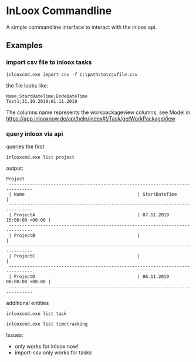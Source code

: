 # InLoox Commandline

A simple commandline interface to interact with the inloox api.

## Examples 

### import csv file to inloox tasks
```
inlooxcmd.exe import-csv -f C:\path\to\csvfile.csv
```

the file looks like:

```
Name;StartDateTime;EndeDateTime
Test1;31.10.2019;01.11.2019
```

The columns name represents the workpackageview columns,
see Model in https://app.inlooxnow.de/api/help/index#!/Task/getWorkPackageView

### query inloox via api
queries the first 
```
inlooxcmd.exe list project
```

output:
```
Project
 -------------------------------------------------------------------------------
 | Name                                           | StartDateTime              |
 -------------------------------------------------------------------------------
 | ProjectA                                       | 07.11.2019 15:00:00 +00:00 |
 -------------------------------------------------------------------------------
 | ProjectB                                       |                            |
 -------------------------------------------------------------------------------
 | ProjectC                                       |                            |
 -------------------------------------------------------------------------------
 | ProjectD                                       | 06.11.2019 08:00:00 +00:00 |
 -------------------------------------------------------------------------------
```

additional entities
```
inlooxcmd.exe list task
```

```
inlooxcmd.exe list timetracking
```


Issues:
- only works for inloox now!
- import-csv only works for tasks
